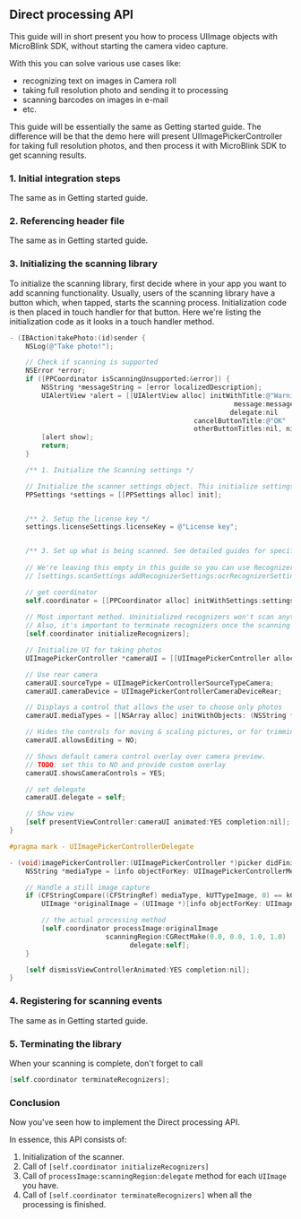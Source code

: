 ## Direct processing API

This guide will in short present you how to process UIImage objects with MicroBlink SDK, without starting the camera video capture. 

With this you can solve various use cases like:
- recognizing text on images in Camera roll
- taking full resolution photo and sending it to processing
- scanning barcodes on images in e-mail
- etc.

This guide will be essentially the same as Getting started guide. The difference will be that the demo here will present UIImagePickerController for taking full resolution photos, and then process it with MicroBlink SDK to get scanning results.

### 1. Initial integration steps

The same as in Getting started guide.

### 2. Referencing header file

The same as in Getting started guide.

### 3. Initializing the scanning library
	
To initialize the scanning library, first decide where in your app you want to add scanning functionality. Usually, users of the scanning library have a button which, when tapped, starts the scanning process. Initialization code is then placed in touch handler for that button. Here we're listing the initialization code as it looks in a touch handler method.

```objective-c
- (IBAction)takePhoto:(id)sender {
    NSLog(@"Take photo!");

    // Check if scanning is supported
    NSError *error;
    if ([PPCoordinator isScanningUnsupported:&error]) {
        NSString *messageString = [error localizedDescription];
        UIAlertView *alert = [[UIAlertView alloc] initWithTitle:@"Warning"
                                                        message:messageString
                                                       delegate:nil
                                              cancelButtonTitle:@"OK"
                                              otherButtonTitles:nil, nil];
        [alert show];
        return;
    }

    /** 1. Initialize the Scanning settings */

    // Initialize the scanner settings object. This initialize settings with all default values.
    PPSettings *settings = [[PPSettings alloc] init];


    /** 2. Setup the license key */
    settings.licenseSettings.licenseKey = @"License key";


    /** 3. Set up what is being scanned. See detailed guides for specific use cases. */
    
    // We're leaving this empty in this guide so you can use RecognizerSettings which you need.
    // [settings.scanSettings addRecognizerSettings:ocrRecognizerSettings];

    // get coordinator
    self.coordinator = [[PPCoordinator alloc] initWithSettings:settings];
    
    // Most important method. Uninitialized recognizers won't scan anything. 
    // Also, it's important to terminate recognizers once the scanning is complete to free the resources.
    [self.coordinator initializeRecognizers];

    // Initialize UI for taking photos
    UIImagePickerController *cameraUI = [[UIImagePickerController alloc] init];

    // Use rear camera
    cameraUI.sourceType = UIImagePickerControllerSourceTypeCamera;
    cameraUI.cameraDevice = UIImagePickerControllerCameraDeviceRear;

    // Displays a control that allows the user to choose only photos
    cameraUI.mediaTypes = [[NSArray alloc] initWithObjects: (NSString *)kUTTypeImage, nil];

    // Hides the controls for moving & scaling pictures, or for trimming movies.
    cameraUI.allowsEditing = NO;

    // Shows default camera control overlay over camera preview.
    // TODO: set this to NO and provide custom overlay
    cameraUI.showsCameraControls = YES;

    // set delegate
    cameraUI.delegate = self;

    // Show view
    [self presentViewController:cameraUI animated:YES completion:nil];
}

#pragma mark - UIImagePickerControllerDelegate

- (void)imagePickerController:(UIImagePickerController *)picker didFinishPickingMediaWithInfo:(NSDictionary *)info {
    NSString *mediaType = [info objectForKey: UIImagePickerControllerMediaType];

    // Handle a still image capture
    if (CFStringCompare((CFStringRef) mediaType, kUTTypeImage, 0) == kCFCompareEqualTo) {
        UIImage *originalImage = (UIImage *)[info objectForKey: UIImagePickerControllerOriginalImage];

        // the actual processing method
        [self.coordinator processImage:originalImage
                        scanningRegion:CGRectMake(0.0, 0.0, 1.0, 1.0)
                              delegate:self];
    }

    [self dismissViewControllerAnimated:YES completion:nil];
}
```

### 4. Registering for scanning events

The same as in Getting started guide.

### 5. Terminating the library

When your scanning is complete, don't forget to call 

```objective-c
[self.coordinator terminateRecognizers];
```


### Conclusion

Now you've seen how to implement the Direct processing API.

In essence, this API consists of:

1) Initialization of the scanner. 
2) Call of `[self.coordinator initializeRecognizers]`
3) Call of `processImage:scanningRegion:delegate` method for each `UIImage` you have.
4) Call of `[self.coordinator terminateRecognizers]` when all the processing is finished.
